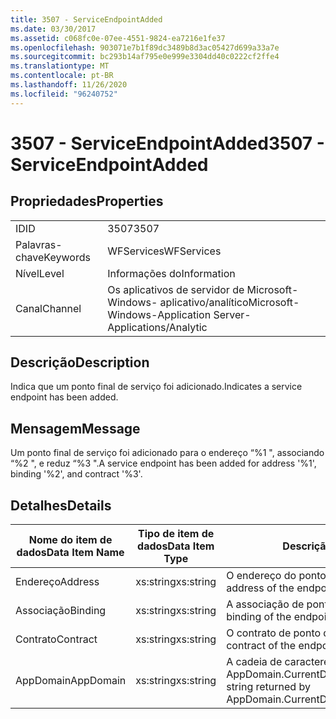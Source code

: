 ```yaml
---
title: 3507 - ServiceEndpointAdded
ms.date: 03/30/2017
ms.assetid: c068fc0e-07ee-4551-9824-ea7216e1fe37
ms.openlocfilehash: 903071e7b1f89dc3489b8d3ac05427d699a33a7e
ms.sourcegitcommit: bc293b14af795e0e999e3304dd40c0222cf2ffe4
ms.translationtype: MT
ms.contentlocale: pt-BR
ms.lasthandoff: 11/26/2020
ms.locfileid: "96240752"
---
```

# <a name="3507---serviceendpointadded"></a><span data-ttu-id="a9f7e-102">3507 - ServiceEndpointAdded</span><span class="sxs-lookup"><span data-stu-id="a9f7e-102">3507 - ServiceEndpointAdded</span></span>

## <a name="properties"></a><span data-ttu-id="a9f7e-103">Propriedades</span><span class="sxs-lookup"><span data-stu-id="a9f7e-103">Properties</span></span>  
  
|||  
|-|-|  
|<span data-ttu-id="a9f7e-104">ID</span><span class="sxs-lookup"><span data-stu-id="a9f7e-104">ID</span></span>|<span data-ttu-id="a9f7e-105">3507</span><span class="sxs-lookup"><span data-stu-id="a9f7e-105">3507</span></span>|  
|<span data-ttu-id="a9f7e-106">Palavras-chave</span><span class="sxs-lookup"><span data-stu-id="a9f7e-106">Keywords</span></span>|<span data-ttu-id="a9f7e-107">WFServices</span><span class="sxs-lookup"><span data-stu-id="a9f7e-107">WFServices</span></span>|  
|<span data-ttu-id="a9f7e-108">Nível</span><span class="sxs-lookup"><span data-stu-id="a9f7e-108">Level</span></span>|<span data-ttu-id="a9f7e-109">Informações do</span><span class="sxs-lookup"><span data-stu-id="a9f7e-109">Information</span></span>|  
|<span data-ttu-id="a9f7e-110">Canal</span><span class="sxs-lookup"><span data-stu-id="a9f7e-110">Channel</span></span>|<span data-ttu-id="a9f7e-111">Os aplicativos de servidor de Microsoft-Windows- aplicativo/analítico</span><span class="sxs-lookup"><span data-stu-id="a9f7e-111">Microsoft-Windows-Application Server-Applications/Analytic</span></span>|  
  
## <a name="description"></a><span data-ttu-id="a9f7e-112">Descrição</span><span class="sxs-lookup"><span data-stu-id="a9f7e-112">Description</span></span>  

 <span data-ttu-id="a9f7e-113">Indica que um ponto final de serviço foi adicionado.</span><span class="sxs-lookup"><span data-stu-id="a9f7e-113">Indicates a service endpoint has been added.</span></span>  
  
## <a name="message"></a><span data-ttu-id="a9f7e-114">Mensagem</span><span class="sxs-lookup"><span data-stu-id="a9f7e-114">Message</span></span>  

 <span data-ttu-id="a9f7e-115">Um ponto final de serviço foi adicionado para o endereço “%1 ", associando “%2 ", e reduz “%3 ".</span><span class="sxs-lookup"><span data-stu-id="a9f7e-115">A service endpoint has been added for address '%1', binding '%2', and contract '%3'.</span></span>  
  
## <a name="details"></a><span data-ttu-id="a9f7e-116">Detalhes</span><span class="sxs-lookup"><span data-stu-id="a9f7e-116">Details</span></span>  
  
|<span data-ttu-id="a9f7e-117">Nome do item de dados</span><span class="sxs-lookup"><span data-stu-id="a9f7e-117">Data Item Name</span></span>|<span data-ttu-id="a9f7e-118">Tipo de item de dados</span><span class="sxs-lookup"><span data-stu-id="a9f7e-118">Data Item Type</span></span>|<span data-ttu-id="a9f7e-119">Descrição</span><span class="sxs-lookup"><span data-stu-id="a9f7e-119">Description</span></span>|  
|--------------------|--------------------|-----------------|  
|<span data-ttu-id="a9f7e-120">Endereço</span><span class="sxs-lookup"><span data-stu-id="a9f7e-120">Address</span></span>|<span data-ttu-id="a9f7e-121">xs:string</span><span class="sxs-lookup"><span data-stu-id="a9f7e-121">xs:string</span></span>|<span data-ttu-id="a9f7e-122">O endereço do ponto de extremidade.</span><span class="sxs-lookup"><span data-stu-id="a9f7e-122">The address of the endpoint.</span></span>|  
|<span data-ttu-id="a9f7e-123">Associação</span><span class="sxs-lookup"><span data-stu-id="a9f7e-123">Binding</span></span>|<span data-ttu-id="a9f7e-124">xs:string</span><span class="sxs-lookup"><span data-stu-id="a9f7e-124">xs:string</span></span>|<span data-ttu-id="a9f7e-125">A associação de ponto de extremidade.</span><span class="sxs-lookup"><span data-stu-id="a9f7e-125">The binding of the endpoint.</span></span>|  
|<span data-ttu-id="a9f7e-126">Contrato</span><span class="sxs-lookup"><span data-stu-id="a9f7e-126">Contract</span></span>|<span data-ttu-id="a9f7e-127">xs:string</span><span class="sxs-lookup"><span data-stu-id="a9f7e-127">xs:string</span></span>|<span data-ttu-id="a9f7e-128">O contrato de ponto de extremidade.</span><span class="sxs-lookup"><span data-stu-id="a9f7e-128">The contract of the endpoint.</span></span>|  
|<span data-ttu-id="a9f7e-129">AppDomain</span><span class="sxs-lookup"><span data-stu-id="a9f7e-129">AppDomain</span></span>|<span data-ttu-id="a9f7e-130">xs:string</span><span class="sxs-lookup"><span data-stu-id="a9f7e-130">xs:string</span></span>|<span data-ttu-id="a9f7e-131">A cadeia de caracteres retornada por AppDomain.CurrentDomain.FriendlyName.</span><span class="sxs-lookup"><span data-stu-id="a9f7e-131">The string returned by AppDomain.CurrentDomain.FriendlyName.</span></span>|
